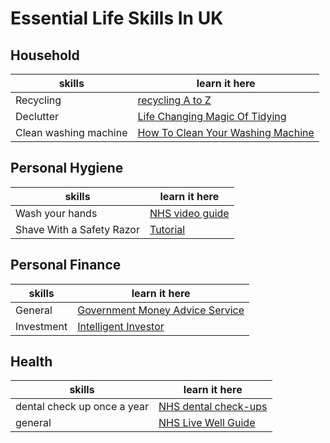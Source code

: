 # Essential Life Skills In UK

## Household

skills | learn it here
------------ | -------------
Recycling | [recycling A to Z](https://www.cityoflondon.gov.uk/services/environment-and-planning/waste-and-recycling/household-waste-and-recycling/Pages/clear-recycling-sacks.aspx)
Declutter | [Life Changing Magic Of Tidying](https://www.amazon.com/Life-Changing-Magic-Tidying-effective-clutter/dp/0091955106/ref=tmm_pap_swatch_0?_encoding=UTF8&qid=1587211662&sr=8-1)
Clean washing machine | [How To Clean Your Washing Machine](https://www.youtube.com/watch?v=WxxOtXTiDUY)

## Personal Hygiene

skills | learn it here
------------ | -------------
Wash your hands | [NHS video guide](https://www.nhs.uk/live-well/healthy-body/best-way-to-wash-your-hands/)
Shave With a Safety Razor | [Tutorial](https://www.youtube.com/watch?v=ps88RU_BXlA)

## Personal Finance

skills | learn it here
------------ | -------------
General | [Government Money Advice Service](https://www.moneyadviceservice.org.uk/)
Investment | [Intelligent Investor](https://www.amazon.co.uk/dp/0060555661?tag=duc08-21&linkCode=osi&th=1&psc=1)

## Health

skills | learn it here
------------ | -------------
dental check up once a year | [NHS dental check-ups](https://www.nhs.uk/live-well/healthy-body/dental-check-ups/)
general | [NHS Live Well Guide](https://www.nhs.uk/live-well/)
